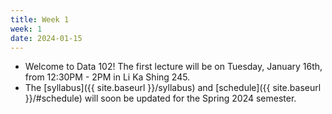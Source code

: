 ```yaml
---
title: Week 1
week: 1
date: 2024-01-15
---
```


- Welcome to Data 102! The first lecture will be on Tuesday, January 16th, from 12:30PM - 2PM in Li Ka Shing 245. 
- The [syllabus]({{ site.baseurl }}/syllabus) and [schedule]({{ site.baseurl }}/#schedule) will soon be updated for the Spring 2024 semester.